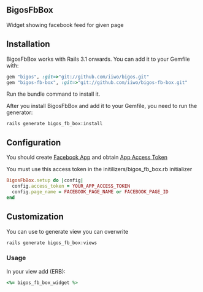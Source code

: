 ## BigosFbBox
Widget showing facebook feed for given page

## Installation

BigosFbBox works with Rails 3.1 onwards. You can add it to your Gemfile with:

```ruby
gem "bigos", :git=>"git://github.com/iiwo/bigos.git"
gem "bigos-fb-box", :git=>"git://github.com/iiwo/bigos-fb-box.git"
```

Run the bundle command to install it.

After you install BigosFbBox and add it to your Gemfile, you need to run the generator:

```console
rails generate bigos_fb_box:install
```

## Configuration

You should create [Facebook App](http://developers.facebook.com/docs/appsonfacebook/tutorial/#create) and obtain [App Access Token](http://developers.facebook.com/docs/howtos/login/login-as-app/#step1)

You must use this access token in the initilizers/bigos_fb_box.rb initializer

```ruby
BigosFbBox.setup do |config|
  config.access_token = YOUR_APP_ACCESS_TOKEN
  config.page_name = FACEBOOK_PAGE_NAME or FACEBOOK_PAGE_ID
end
```

## Customization

You can use to generate view you can overwrite
```console
rails generate bigos_fb_box:views
```

### Usage

In your view add (ERB):
```ruby
<%= bigos_fb_box_widget %>
```
